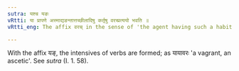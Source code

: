 ```yaml
---
sutra: यश्च यङः
vRtti: या प्रापणे अस्माद्यङन्तात्तच्छीलादिषु कर्तृषु वरच्प्रत्ययो भवति ॥
vRtti_eng: The affix वरच् in the sense of 'the agent having such a habit &c' comes after the verb या when it ends with the affix यङ्.

---
```

With the affix यङ्, the intensives of verbs are formed; as यायावरः 'a vagrant, an ascetic'. See _sutra_ (I. 1. 58).